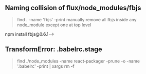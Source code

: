 ## Naming collision of flux/node_modules/fbjs
> find . -name 'fbjs' -print
> manually remove all fbjs inside any node_module except one at top level
<!--> npm install fbjs@0.6.1-->

## TransformError: .babelrc.stage
> find ./node_modules -name react-packager -prune -o -name '.babelrc' -print | xargs rm -f
